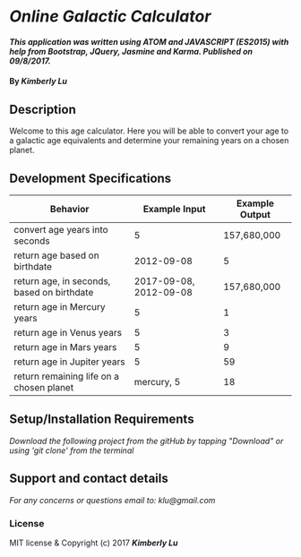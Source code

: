 # _Online Galactic Calculator_
####  _This application was written using ATOM and JAVASCRIPT (ES2015) with help from Bootstrap, JQuery, Jasmine and Karma.  Published on 09/8/2017._
#### By _**Kimberly Lu**_

## Description
Welcome to this age calculator. Here you will be able to convert your age to a galactic age equivalents and determine your remaining years on a chosen planet.

## Development Specifications
| Behavior      | Example Input         | Example Output        |
| ------------- | ------------- | ------------- |
| convert age years into seconds | 5  |   157,680,000      |
| return age based on birthdate  |     2012-09-08  | 5|
| return age, in seconds, based on birthdate  |2017-09-08, 2012-09-08  | 157,680,000|
| return age in Mercury years| 5 | 1|
| return age in Venus years | 5| 3 |
| return age in Mars years | 5| 9|
| return age in Jupiter years |5|59 |
| return remaining life on a chosen planet |mercury, 5| 18|


## Setup/Installation Requirements
_Download the following project from the gitHub by tapping "Download" or using 'git clone' from the terminal_

## Support and contact details
_For any concerns or questions email to: klu@gmail.com_

### License
MIT license & Copyright (c) 2017 **_Kimberly Lu_**
